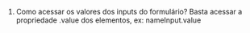 
1. Como acessar os valores dos inputs do formulário?
Basta acessar a propriedade .value dos elementos, ex: nameInput.value
